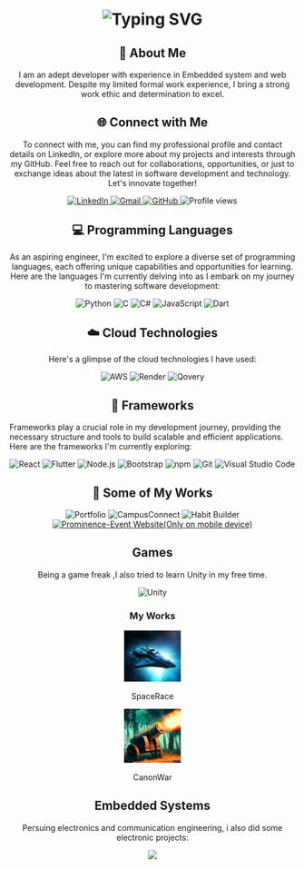 
<div align="center">
    <h1><img src="https://readme-typing-svg.herokuapp.com?font=Jetbrains+mono&size=40&duration=3000&color=CC19FD&center=true&vCenter=true&width=435&lines=Hi..+I'm+Aaron;This+is..;..my+Github..;" alt="Typing SVG"/></h1>
</div>


<div align="center">
    <h2>🚀 About Me</h2>
<!--     <p><img src="termina-gh.gif" alt="Terminal GH GIF" /></p> -->
    <p>I am an adept developer with experience in Embedded system and web development. Despite my limited formal work experience, I bring a strong work ethic and determination to excel.</p>
</div>

<div align="center">
    <h2 align="center" class="section-heading">🌐 Connect with Me</h2>
    <p>To connect with me, you can find my professional profile and contact details on LinkedIn, or explore more about my projects and interests through my GitHub. Feel free to reach out for collaborations, opportunities, or just to exchange ideas about the latest in software development and technology. Let's innovate together!</p>
    <div align="center">
        <a href="https://www.linkedin.com/in/aaron-mathew-831482245/">
            <img src="https://img.shields.io/badge/LinkedIn-0077B5?style=for-the-badge&logo=linkedin&logoColor=white" alt="LinkedIn"/>
        </a>
        <a href="mailto:aaronmathew480@gmail.com">
            <img src="https://img.shields.io/badge/Gmail-FF4500?style=for-the-badge&logo=gmail&logoColor=white" alt="Gmail"/>
        </a>
        <a href="https://github.com/AaronRM2003/" target="_blank">
            <img src="https://img.shields.io/badge/View%20on%20GitHub-%230077B5.svg?&style=for-the-badge&logo=github&logoColor=white" alt="GitHub"/>
        </a>
        <img src="https://komarev.com/ghpvc/?username=AaronRM2003&style=for-the-badge" alt="Profile views" />
    </div>
</div>




<h2 align="center" class="section-heading">💻 Programming Languages</h2>
<p align="center">As an aspiring engineer, I'm excited to explore a diverse set of programming languages, each offering unique capabilities and opportunities for learning. Here are the languages I'm currently delving into as I embark on my journey to mastering software development:</p>
<div align="center">
   <img src="https://img.shields.io/badge/Python-3776AB?style=for-the-badge&logo=python&logoColor=white" alt="Python" />
  <img src="https://img.shields.io/badge/C-00599C?style=for-the-badge&logo=c&logoColor=white" alt="C"/>
  <img src="https://img.shields.io/badge/C%23-239120?style=for-the-badge&logo=c-sharp&logoColor=white" alt="C#"/>
  <img src="https://img.shields.io/badge/JavaScript-F7DF1E?style=for-the-badge&logo=javascript&logoColor=black" alt="JavaScript"/>
  <img src="https://img.shields.io/badge/Dart-0175C2?style=for-the-badge&logo=dart&logoColor=white" alt="Dart"/>
</div>

</div><h2 align="center" class="section-heading">☁️ Cloud Technologies</h2>
<p align = "center"> Here's a glimpse of the cloud technologies I have used:</p>
<div align="center">
  <img src="https://img.shields.io/badge/AWS-FF9900?style=for-the-badge&logo=amazonaws&logoColor=white" alt="AWS" />
  <img src="https://img.shields.io/badge/Render-3E8ACC?style=for-the-badge&logo=render&logoColor=white" alt="Render"/>
  <img src="https://img.shields.io/badge/Qovery-FF4088?style=for-the-badge&logo=qovery&logoColor=white" alt="Qovery"/>
</div>


<h2 align="center" class="section-heading">🔧 Frameworks</h2>
<p>Frameworks play a crucial role in my development journey, providing the necessary structure and tools to build scalable and efficient applications. Here are the frameworks I'm currently exploring:</p>
<div align="center">
  <img src="https://img.shields.io/badge/React-20232A?style=for-the-badge&logo=react&logoColor=61DAFB" alt="React"/>
  <img src="https://img.shields.io/badge/Flutter-02569B?style=for-the-badge&logo=flutter&logoColor=white" alt="Flutter"/>
  <img src="https://img.shields.io/badge/Node.js-339933?style=for-the-badge&logo=nodedotjs&logoColor=white" alt="Node.js"/>
  <img src="https://img.shields.io/badge/Bootstrap-7952B3?style=for-the-badge&logo=bootstrap&logoColor=white" alt="Bootstrap"/>
  <img src="https://img.shields.io/badge/npm-CB3837?style=for-the-badge&logo=npm&logoColor=white" alt="npm"/>
  <img src="https://img.shields.io/badge/Git-F05032?style=for-the-badge&logo=git&logoColor=white" alt="Git"/>
  <img src="https://img.shields.io/badge/Visual%20Studio%20Code-007ACC?style=for-the-badge&logo=visualstudiocode&logoColor=white" alt="Visual Studio Code"/>
</div>
<h2 align="center" class="section-heading">🚀 Some of My Works</h2>
<div align="center">
  <a href="https://aaronrm2003.github.io/portfolio/" style="text-decoration: none;">
    <img src="https://img.shields.io/badge/Portfolio-000000?style=for-the-badge" alt="Portfolio">
  </a>
  <a href="https://main.dolfrdzgkgtyv.amplifyapp.com/" style="text-decoration: none;">
    <img src="https://img.shields.io/badge/CampusConnect-663399?style=for-the-badge" alt="CampusConnect">
  </a>
  <a href="https://play.google.com/store/apps/details?id=com.aaronrm.habitbuilder" style="text-decoration: none;">
    <img src="https://img.shields.io/badge/Habit%20Builder-00CED1?style=for-the-badge" alt="Habit Builder">
  </a>
  <a href="https://prominence24.online/">
    <img src="https://img.shields.io/badge/Prominence (only on mobile)-24?style=for-the-badge" alt="Prominence-Event Website(Only on mobile device)">
  </a>
</div>




<h2 align="center" class="section-heading">Games</h2>
<p align="center">Being a game freak ,I also tried to learn Unity in my free time.</p>
<div align="center" style={{display:flex,flex-direction:row}}>
  <img src="https://img.shields.io/badge/Unity-000000?style=for-the-badge&logo=unity&logoColor=white&width=200px" alt="Unity"/>
  <h3 align="center">My Works</h3>
 
[<img src="playstoreicon.jpeg" width="100">](https://play.google.com/store/apps/details?id=com.DefaultCompany.SpaceRace) 

SpaceRace

[<img src="_d4f030d0-2ee6-4a59-8bda-88818a517de3~2.jpg" width="100">](https://play.google.com/store/apps/details?id=com.DefaultCompany.CANONWAR) 

CanonWar


</div>

<h2 align="center" class="section-heading">Embedded Systems</h2>
<p align="center">Persuing electronics and communication engineering, i also did some electronic projects:</p>
<div align="center" style={{display:flex,flex-direction:row}}>
    
  [<img src="https://img.shields.io/badge/8051 Project-000000?style=for-the-badge&logoColor=white&width=200px">](https://github.com/AaronRM2003/8051-Project)


</div>

